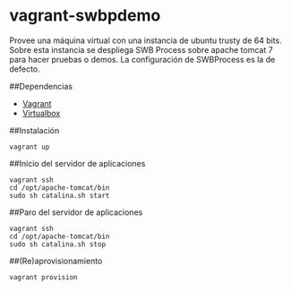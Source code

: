 vagrant-swbpdemo
================

Provee una máquina virtual con una instancia de ubuntu trusty de 64 bits. Sobre esta instancia se despliega SWB Process sobre apache tomcat 7 para hacer pruebas o demos. La configuración de SWBProcess es la de defecto.

##Dependencias
* [Vagrant](https://www.vagrantup.com/)
* [Virtualbox](https://www.virtualbox.org/)

##Instalación
````
vagrant up
````

##Inicio del servidor de aplicaciones
````
vagrant ssh
cd /opt/apache-tomcat/bin
sudo sh catalina.sh start
````

##Paro del servidor de aplicaciones
````
vagrant ssh
cd /opt/apache-tomcat/bin
sudo sh catalina.sh stop
````

##(Re)aprovisionamiento
````
vagrant provision
````